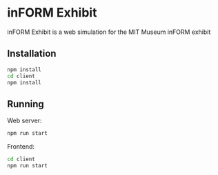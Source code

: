 # inFORM Exhibit

inFORM Exhibit is a web simulation for the MIT Museum inFORM exhibit

## Installation

```bash
npm install
cd client
npm install
```

## Running

Web server:
```bash
npm run start
```

Frontend:
```bash
cd client
npm run start
```
